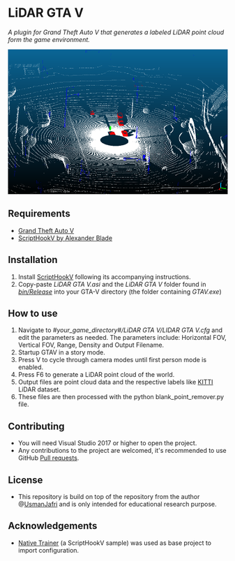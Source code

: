 LiDAR GTA V
============================
*A plugin for Grand Theft Auto V that generates a labeled LiDAR point cloud form the game environment.*

<img src="/samples/LiDAR Sample - Traffic.png">

## Requirements

* [Grand Theft Auto V](https://store.steampowered.com/app/271590/Grand_Theft_Auto_V/)
* [ScriptHookV by Alexander Blade](http://www.dev-c.com/gtav/scripthookv/)

## Installation

1. Install [ScriptHookV](http://www.dev-c.com/gtav/scripthookv/) following its accompanying instructions.
2. Copy-paste *LiDAR GTA V.asi* and the *LiDAR GTA V* folder found in [*bin/Release*](https://github.com/UsmanJafri/LiDAR-GTA-V/tree/master/LiDAR%20GTA%20V/bin/Release) into your GTA-V directory (the folder containing *GTAV.exe*)

## How to use

1. Navigate to *#your_game_directory#/LiDAR GTA V/LIDAR GTA V.cfg* and edit the parameters as needed. The parameters include: Horizontal FOV, Vertical FOV, Range, Density and Output Filename.
2. Startup GTAV in a story mode.
3. Press V to cycle through camera modes until first person mode is enabled.
4. Press F6 to generate a LiDAR point cloud of the world.
5. Output files are point cloud data and the respective labels like [KITTI](http://www.cvlibs.net/datasets/kitti/) LiDAR dataset. 
7. These files are then processed with the python blank_point_remover.py file. 

## Contributing

* You will need Visual Studio 2017 or higher to open the project.
* Any contributions to the project are welcomed, it's recommended to use GitHub [Pull requests](https://help.github.com/articles/using-pull-requests/).

## License 
* This repository is build on top of the repository from the author @[UsmanJafri](https://github.com/UsmanJafri/LiDAR-GTA-V) and is only intended for educational research purpose. 

## Acknowledgements

* [Native Trainer](http://www.dev-c.com/gtav/scripthookv/) (a ScriptHookV sample) was used as base project to import configuration.
